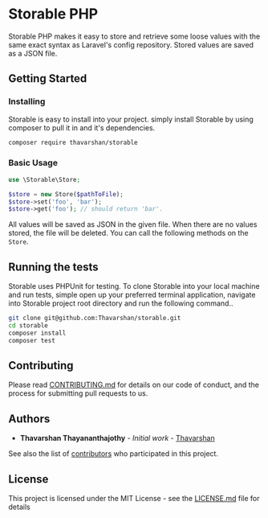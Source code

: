 # Storable PHP

Storable PHP makes it easy to store and retrieve some loose values with the same exact syntax as Laravel's config repository. Stored values are saved as a JSON file.

## Getting Started

### Installing

Storable is easy to install into your project. simply install Storable by using composer to pull it in and it's dependencies.

```bash
composer require thavarshan/storable
```

### Basic Usage

```php
use \Storable\Store;

$store = new Store($pathToFile);
$store->set('foo', 'bar');
$store->get('foo'); // should return 'bar'.
```

All values will be saved as JSON in the given file. When there are no values stored, the file will be deleted. You can call the following methods on the `Store`.

## Running the tests

Storable uses PHPUnit for testing. To clone Storable into your local machine and run tests, simple open up your preferred terminal application, navigate into Storable project root directory and run the following command..

```bash
git clone git@github.com:Thavarshan/storable.git
cd storable
composer install
composer test
```

## Contributing

Please read [CONTRIBUTING.md](https://github.com/Thavarshan/storable/blob/49964bea98f3b34ddb6ce59519b14e2885dc7413/CONTRIBUTING.md) for details on our code of conduct, and the process for submitting pull requests to us.

## Authors

* **Thavarshan Thayananthajothy** - *Initial work* - [Thavarshan](https://github.com/Thavarshan)

See also the list of [contributors](https://github.com/Thavarshan/storable/contributors) who participated in this project.

## License

This project is licensed under the MIT License - see the [LICENSE.md](https://github.com/Thavarshan/storable/blob/49964bea98f3b34ddb6ce59519b14e2885dc7413/LICENSE.md) file for details
